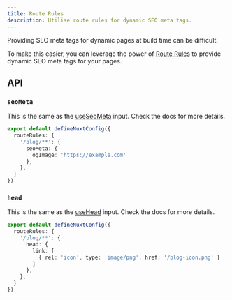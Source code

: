 ```yaml
---
title: Route Rules
description: Utilise route rules for dynamic SEO meta tags.
---
```


Providing SEO meta tags for dynamic pages at build time can be difficult.

To make this easier, you can leverage the power of [Route Rules](https://nitro.unjs.io/config#routerules) to provide dynamic SEO meta tags for your pages.

## API

### `seoMeta`

This is the same as the [useSeoMeta](https://nuxt.com/docs/api/composables/use-seo-meta#useseometa) input. Check the docs for more details.

```ts
export default defineNuxtConfig({
  routeRules: {
    '/blog/**': {
      seoMeta: {
        ogImage: 'https://example.com'
      },
    },
  }
})
```

### `head`

This is the same as the [useHead](https://nuxt.com/docs/api/composables/use-head#usehead) input. Check the docs for more details.

```ts
export default defineNuxtConfig({
  routeRules: {
    '/blog/**': {
      head: {
        link: [
          { rel: 'icon', type: 'image/png', href: '/blog-icon.png' }
        ]
      },
    },
  }
})
```
